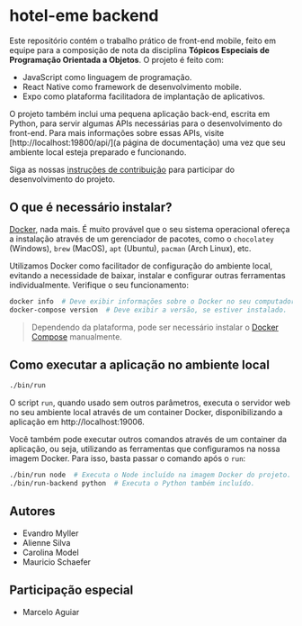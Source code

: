 # hotel-eme backend

Este repositório contém o trabalho prático de front-end mobile, feito em equipe
para a composição de nota da disciplina **Tópicos Especiais de Programação
Orientada a Objetos**. O projeto é feito com:

- JavaScript como linguagem de programação.
- React Native como framework de desenvolvimento mobile.
- Expo como plataforma facilitadora de implantação de aplicativos.

O projeto também inclui uma pequena aplicação back-end, escrita em Python, para
servir algumas APIs necessárias para o desenvolvimento do front-end. Para mais
informações sobre essas APIs, visite [http://localhost:19800/api/](a página de
documentação) uma vez que seu ambiente local esteja preparado e funcionando.

Siga as nossas [instruções de contribuição](./CONTRIBUTING.md) para participar
do desenvolvimento do projeto.


## O que é necessário instalar?

[Docker][], nada mais. É muito provável que o seu sistema operacional ofereça a
instalação através de um gerenciador de pacotes, como o `chocolatey` (Windows),
`brew` (MacOS), `apt` (Ubuntu), `pacman` (Arch Linux), etc.

Utilizamos Docker como facilitador de configuração do ambiente local, evitando
a necessidade de baixar, instalar e configurar outras ferramentas
individualmente. Verifique o seu funcionamento:

```sh
docker info  # Deve exibir informações sobre o Docker no seu computador.
docker-compose version  # Deve exibir a versão, se estiver instalado.
```

> Dependendo da plataforma, pode ser necessário instalar o [Docker Compose][]
manualmente.

[Docker]: https://docs.docker.com/get-docker/
[Docker Compose]: https://docs.docker.com/compose/install/


## Como executar a aplicação no ambiente local

```sh
./bin/run
```

O script `run`, quando usado sem outros parâmetros, executa o servidor web no
seu ambiente local através de um container Docker, disponibilizando a aplicação
em http://localhost:19006.

Você também pode executar outros comandos através de um container da aplicação,
ou seja, utilizando as ferramentas que configuramos na nossa imagem Docker. Para
isso, basta passar o comando após o `run`:

```sh
./bin/run node  # Executa o Node incluído na imagem Docker do projeto.
./bin/run-backend python  # Executa o Python também incluído.
```


## Autores

- Evandro Myller
- Alienne Silva
- Carolina Model
- Mauricio Schaefer

## Participação especial

- Marcelo Aguiar
